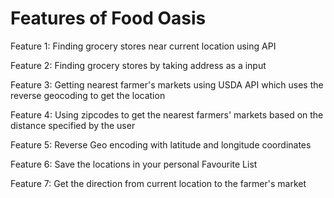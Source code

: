 # Features of Food Oasis

Feature 1: Finding grocery stores near current location using API

Feature 2: Finding grocery stores by taking address as a input

Feature 3: Getting nearest farmer's markets using USDA API which uses the reverse geocoding to get the location

Feature 4: Using zipcodes to get the nearest farmers' markets based on the distance specified by the user

Feature 5: Reverse Geo encoding with latitude and longitude coordinates

Feature 6: Save the locations in your personal Favourite List

Feature 7: Get the direction from current location to the farmer's market
